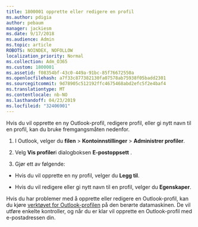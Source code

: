 ```yaml
---
title: 1800001 opprette eller redigere en profil
ms.author: pdigia
author: pebaum
manager: jackiesm
ms.date: 9/17/2018
ms.audience: Admin
ms.topic: article
ROBOTS: NOINDEX, NOFOLLOW
localization_priority: Normal
ms.collection: Adm_O365
ms.custom: 1800001
ms.assetid: f08354bf-43c0-449a-91bc-85f76672550a
ms.openlocfilehash: a7f33c877382130fa07578ab75938f05badd2301
ms.sourcegitcommit: 9d78905c512192ffc4675468abd2efc5f2e4baf4
ms.translationtype: MT
ms.contentlocale: nb-NO
ms.lasthandoff: 04/23/2019
ms.locfileid: "32406901"
---
```

Hvis du vil opprette en ny Outlook-profil, redigere profil, eller gi nytt navn til en profil, kan du bruke fremgangsmåten nedenfor.
  
1. I Outlook, velger du **filen** \> **Kontoinnstillinger** \> **Administrer profiler**.
    
2. Velg **Vis profiler**i dialogboksen **E-postoppsett** .
    
3. Gjør ett av følgende:
    
  - Hvis du vil opprette en ny profil, velger du **Legg til**.
    
  - Hvis du vil redigere eller gi nytt navn til en profil, velger du **Egenskaper**.
    
Hvis du har problemer med å opprette eller redigere en Outlook-profil, kan du kjøre [verktøyet for Outlook-profilen](https://aka.ms/SaRA-OutlookSetupProfile) på den berørte datamaskinen. De vil utføre enkelte kontroller, og når du er klar vil opprette en Outlook-profil med e-postadressen din. 
  

